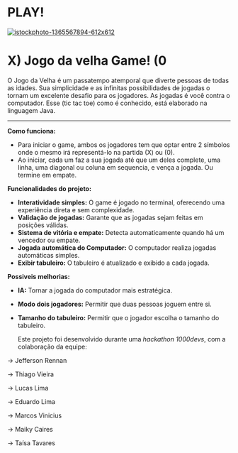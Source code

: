 # PLAY!

[    ![istockphoto-1365567894-612x612](https://github.com/user-attachments/assets/7c0c13f1-064a-421e-858e-b71b9de3dff6)
](https://www.google.com/imgres?imgurl=https%3A%2F%2Fmedia.istockphoto.com%2Fid%2F1455657204%2Fpt%2Fvetorial%2Fvector-hand-drawn-noughts-and-crosses.jpg%3Fs%3D612x612%26w%3D0%26k%3D20%26c%3DDNrNjAS1liYyLs7OBR58l6Fk3o-PQRq7bG2k82Xpr78%3D&tbnid=igUthU6ggv5q3M&vet=10CAQQxiAoAmoXChMI-NGCtOOoigMVAAAAAB0AAAAAEAY..i&imgrefurl=https%3A%2F%2Fwww.istockphoto.com%2Fbr%2Ffotos%2Fjogo-da-velha&docid=sC2AGYQwYQbUAM&w=612&h=612&itg=1&q=foto%20de%20jogo%20da%20velha%20jpg&ved=0CAQQxiAoAmoXChMI-NGCtOOoigMVAAAAAB0AAAAAEAY)



 
 #                                     X) Jogo da velha Game! (0
   O Jogo da Velha é um passatempo atemporal que diverte pessoas de todas as idades. Sua simplicidade e as infinitas possibilidades de jogadas o tornam um excelente desafio para os jogadores. As jogadas é você contra o computador. Esse (tic tac toe) como é conhecido, está elaborado na linguagem Java.

  ---

**Como funciona:**

   - Para iniciar o game, ambos os jogadores tem que optar entre 2 símbolos onde o mesmo irá representá-lo na partida (X) ou (0).
   - Ao iniciar, cada um faz a sua jogada até que um deles complete, uma linha, uma diagonal ou coluna em sequencia, e vença a jogada. Ou termine em empate.

 **Funcionalidades do projeto:**

- **Interatividade simples:** O game é jogado no terminal, oferecendo uma experiência direta e sem complexidade.
- **Validação de jogadas:** Garante que as jogadas sejam feitas em posições válidas.
- **Sistema de vitória e empate:** Detecta automaticamente quando há um vencedor ou empate.
- **Jogada automática do Computador:** O computador realiza jogadas automáticas simples.
- **Exibir tabuleiro:** O tabuleiro é atualizado e exibido a cada jogada.

 **Possiveis melhorias:**

 - **IA:** Tornar a jogada do computador mais estratégica.
- **Modo dois jogadores:** Permitir que duas pessoas joguem entre si.
- **Tamanho do tabuleiro:** Permitir que o jogador escolha o tamanho do tabuleiro.

  Este projeto foi desenvolvido durante uma *hackathon 1000devs*, com a colaboração da equipe:
  
-> Jefferson Rennan

-> Thiago Vieira

-> Lucas Lima

-> Eduardo Lima

-> Marcos Vinicius

-> Maiky Caires

-> Taísa Tavares




